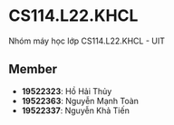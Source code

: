 # CS114.L22.KHCL
Nhóm máy học lớp CS114.L22.KHCL - UIT

## Member
- **19522323**: Hồ Hải Thủy
- **19522363**: Nguyễn Mạnh Toàn
- **19522337**: Nguyễn Khả Tiến
